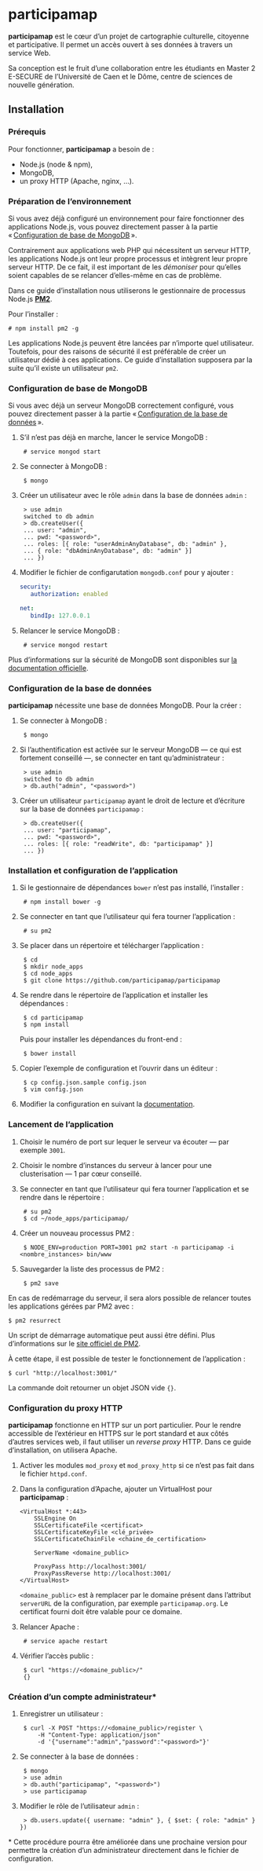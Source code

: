 # participamap

**participamap** est le cœur d’un projet de cartographie culturelle, citoyenne et participative. Il permet un accès ouvert à ses données à travers un service Web.

Sa conception est le fruit d’une collaboration entre les étudiants en Master 2 E-SECURE de l’Université de Caen et le Dôme, centre de sciences de nouvelle génération.

## Installation

### Prérequis

Pour fonctionner, **participamap** a besoin de :

* Node.js (node & npm),
* MongoDB,
* un proxy HTTP (Apache, nginx, …).

### Préparation de l’environnement

Si vous avez déjà configuré un environnement pour faire fonctionner des applications Node.js, vous pouvez directement passer à la partie « [Configuration de base de MongoDB](#configuration-de-base-de-mongodb) ».

Contrairement aux applications web PHP qui nécessitent un serveur HTTP, les applications Node.js ont leur propre processus et intègrent leur propre serveur HTTP. De ce fait, il est important de les *démoniser* pour qu’elles soient capables de se relancer d’elles-même en cas de problème.

Dans ce guide d’installation nous utiliserons le gestionnaire de processus Node.js [**PM2**](http://pm2.keymetrics.io/).

Pour l’installer :

    # npm install pm2 -g

Les applications Node.js peuvent être lancées par n’importe quel utilisateur. Toutefois, pour des raisons de sécurité il est préférable de créer un utilisateur dédié à ces applications. Ce guide d’installation supposera par la suite qu’il existe un utilisateur `pm2`.

### Configuration de base de MongoDB

Si vous avec déjà un serveur MongoDB correctement configuré, vous pouvez directement passer à la partie « [Configuration de la base de données](#configuration-de-la-base-de-données) ».

1. S’il n’est pas déjà en marche, lancer le service MongoDB :

        # service mongod start

2. Se connecter à MongoDB :

        $ mongo

3. Créer un utilisateur avec le rôle `admin` dans la base de données `admin` :

        > use admin
        switched to db admin
        > db.createUser({
        ... user: "admin",
        ... pwd: "<password>",
        ... roles: [{ role: "userAdminAnyDatabase", db: "admin" },
        ... { role: "dbAdminAnyDatabase", db: "admin" }]
        ... })

4. Modifier le fichier de configarutation `mongodb.conf` pour y ajouter :

    ```yaml
    security:
       authorization: enabled
    
    net:
       bindIp: 127.0.0.1
    ```

5. Relancer le service MongoDB :

        # service mongod restart

Plus d’informations sur la sécurité de MongoDB sont disponibles sur [la documentation officielle](https://docs.mongodb.com/manual/security/).

### Configuration de la base de données

**participamap** nécessite une base de données MongoDB. Pour la créer :

1. Se connecter à MongoDB :

        $ mongo

2. Si l’authentification est activée sur le serveur MongoDB — ce qui est fortement conseillé —, se connecter en tant qu’administrateur :

        > use admin
        switched to db admin
        > db.auth("admin", "<password>")

3. Créer un utilisateur `participamap` ayant le droit de lecture et d’écriture sur la base de données `participamap` :

        > db.createUser({
        ... user: "participamap",
        ... pwd: "<password>",
        ... roles: [{ role: "readWrite", db: "participamap" }]
        ... })

### Installation et configuration de l’application

1. Si le gestionnaire de dépendances `bower` n’est pas installé, l’installer :

        # npm install bower -g

2. Se connecter en tant que l’utilisateur qui fera tourner l’application :

        # su pm2

3. Se placer dans un répertoire et télécharger l’application :

        $ cd
        $ mkdir node_apps
        $ cd node_apps
        $ git clone https://github.com/participamap/participamap

4. Se rendre dans le répertoire de l’application et installer les dépendances :

        $ cd participamap
        $ npm install
    
    Puis pour installer les dépendances du front-end :
    
        $ bower install

5. Copier l’exemple de configuration et l’ouvrir dans un éditeur :

        $ cp config.json.sample config.json
        $ vim config.json

6. Modifier la configuration en suivant la [documentation](https://github.com/participamap/participamap/blob/master/documentation/Configuration.md).

### Lancement de l’application

1. Choisir le numéro de port sur lequer le serveur va écouter — par exemple `3001`.

2. Choisir le nombre d’instances du serveur à lancer pour une clusterisation — 1 par cœur conseillé.

3. Se connecter en tant que l’utilisateur qui fera tourner l’application et se rendre dans le répertoire :

        # su pm2
        $ cd ~/node_apps/participamap/

4. Créer un nouveau processus PM2 :

        $ NODE_ENV=production PORT=3001 pm2 start -n participamap -i <nombre_instances> bin/www

5. Sauvegarder la liste des processus de PM2 :

        $ pm2 save

En cas de redémarrage du serveur, il sera alors possible de relancer toutes les applications gérées par PM2 avec :

    $ pm2 resurrect

Un script de démarrage automatique peut aussi être défini. Plus d’informations sur le [site officiel de PM2](http://pm2.keymetrics.io/).

À cette étape, il est possible de tester le fonctionnement de l’application :

    $ curl "http://localhost:3001/"

La commande doit retourner un objet JSON vide `{}`.

### Configuration du proxy HTTP

**participamap** fonctionne en HTTP sur un port particulier. Pour le rendre accessible de l’extérieur en HTTPS sur le port standard et aux côtés d’autres services web, il faut utiliser un *reverse proxy* HTTP. Dans ce guide d’installation, on utilisera Apache.

1. Activer les modules `mod_proxy` et `mod_proxy_http` si ce n’est pas fait dans le fichier `httpd.conf`.

2. Dans la configuration d’Apache, ajouter un VirtualHost pour **participamap** :

    ```
    <VirtualHost *:443>
        SSLEngine On
        SSLCertificateFile <certificat>
        SSLCertificateKeyFile <clé_privée>
        SSLCertificateChainFile <chaine_de_certification>
        
        ServerName <domaine_public>
        
        ProxyPass http://localhost:3001/
        ProxyPassReverse http://localhost:3001/
    </VirtualHost>
    ```
    
    `<domaine_public>` est à remplacer par le domaine présent dans l’attribut `serverURL` de la configuration, par exemple `participamap.org`. Le certificat fourni doit être valable pour ce domaine.

3. Relancer Apache :

        # service apache restart

4. Vérifier l’accès public :

        $ curl "https://<domaine_public>/"
        {}

### Création d’un compte administrateur\*

1. Enregistrer un utilisateur :

        $ curl -X POST "https://<domaine_public>/register \
            -H "Content-Type: application/json"
            -d '{"username":"admin","password":"<password>"}'

2. Se connecter à la base de données :

        $ mongo
        > use admin
        > db.auth("participamap", "<password>")
        > use participamap

3. Modifier le rôle de l’utilisateur `admin` :

        > db.users.update({ username: "admin" }, { $set: { role: "admin" } })

\* Cette procédure pourra être améliorée dans une prochaine version pour permettre la création d’un administrateur directement dans le fichier de configuration.
